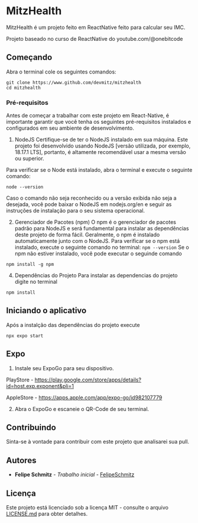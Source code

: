 # MitzHealth

MitzHealth é um projeto feito em ReactNative feito para calcular seu IMC.

Projeto baseado no curso de ReactNative do youtube.com/@onebitcode

## Começando

Abra o terminal cole os seguintes comandos:
````
git clone https://www.github.com/devmitz/mitzhealth
cd mitzhealth
````

### Pré-requisitos

Antes de começar a trabalhar com este projeto em React-Native, é importante garantir que você tenha os seguintes pré-requisitos instalados e configurados em seu ambiente de desenvolvimento.

1. NodeJS
Certifique-se de ter o NodeJS instalado em sua máquina. Este projeto foi desenvolvido usando NodeJS [versão utilizada, por exemplo, 18.17.1 LTS], portanto, é altamente recomendável usar a mesma versão ou superior.

Para verificar se o Node está instalado, abra o terminal e execute o seguinte comando:

```` 
node --version
````

Caso o comando não seja reconhecido ou a versão exibida não seja a desejada, você pode baixar o NodeJS em nodejs.org/en e seguir as instruções de instalação para o seu sistema operacional.

2. Gerenciador de Pacotes (npm)
O npm é o gerenciador de pacotes padrão para NodeJS e será fundamental para instalar as dependências deste projeto de forma fácil. Geralmente, o npm é instalado automaticamente junto com o NodeJS. Para verificar se o npm está instalado, execute o seguinte comando no terminal:
` npm --version `
Se o npm não estiver instalado, você pode executar o seguinde comando
````
npm install -g npm
````

4. Dependências do Projeto
Para instalar as dependencias do projeto digite no terminal

````
npm install
````

## Iniciando o aplicativo

Após a instalção das dependências do projeto execute 

````
npx expo start
````

## Expo

1. Instale seu ExpoGo para seu dispositivo.

PlayStore - https://play.google.com/store/apps/details?id=host.exp.exponent&pli=1 

AppleStore - https://apps.apple.com/app/expo-go/id982107779

2. Abra o ExpoGo e escaneie o QR-Code de seu terminal.

## Contribuindo

Sinta-se à vontade para contribuir com este projeto que analisarei sua pull.
## Autores

* **Felipe Schmitz** - *Trabalho inicial* - [FelipeSchmitz](https://github.com/devmitz)

## Licença

Este projeto está licenciado sob a licença MIT - consulte o arquivo [LICENSE.md](LICENSE.md) para obter detalhes.
